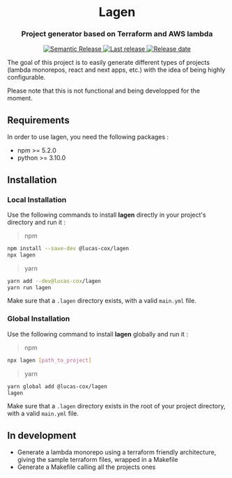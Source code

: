 <h1 align="center" style="border-bottom: none">Lagen</h1>
<h3 align="center">Project generator based on Terraform and AWS lambda</h3>

<p align="center">
    <a href="https://github.com/semantic-release/semantic-release">
        <img alt="Semantic Release" src="https://img.shields.io/badge/semantic--release-angular-e10079?logo=semantic-release">
    </a>
    <a href="https://github.com/Lucas-COX/lagen/releases">
        <img alt="Last release" src="https://img.shields.io/github/v/release/Lucas-COX/lagen">
    </a>
    <a href="https://github.com/Lucas-COX/lagen/releases">
        <img alt="Release date" src="https://img.shields.io/github/release-date/Lucas-COX/lagen">
    </a>
</p>

The goal of this project is to easily generate different types of projects (lambda monorepos, react and next apps, etc.) with the idea of being highly configurable.

Please note that this is not functional and being developped for the moment.


## Requirements
In order to use lagen, you need the following packages :
- npm >= 5.2.0
- python >= 3.10.0


## Installation

### Local Installation

Use the following commands to install **lagen** directly in your project's directory and run it :
> npm
```bash
npm install --save-dev @lucas-cox/lagen
npx lagen
```

> yarn
```bash
yarn add --dev@lucas-cox/lagen
yarn run lagen
```


Make sure that a `.lagen` directory exists, with a valid `main.yml` file.

### Global Installation
Use the following command to install **lagen** globally and run it :
> npm
```bash
npx lagen [path_to_project]
```

> yarn
```bash
yarn global add @lucas-cox/lagen
lagen
```

Make sure that a `.lagen` directory exists in the root of your project directory, with a valid `main.yml` file.


## In development

- Generate a lambda monorepo using a terraform friendly architecture, giving the sample terraform files, wrapped in a Makefile
- Generate a Makefile calling all the projects ones
